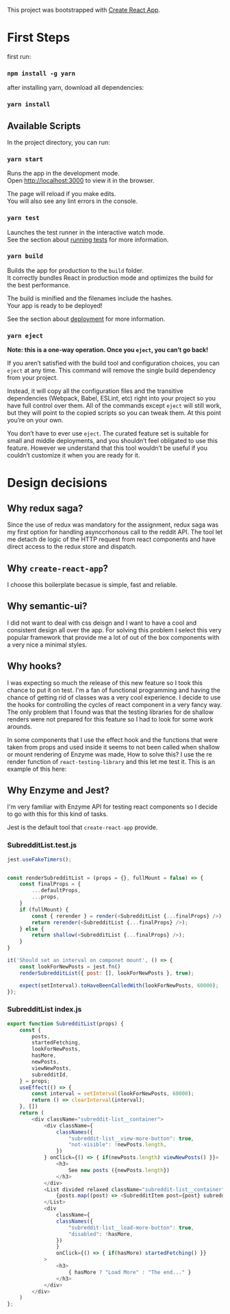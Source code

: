 This project was bootstrapped with [Create React App](https://github.com/facebook/create-react-app).

# First Steps

first run:

### `npm install -g yarn`

after installing yarn, download all dependencies:

### `yarn install`

## Available Scripts

In the project directory, you can run:

### `yarn start`

Runs the app in the development mode.<br>
Open [http://localhost:3000](http://localhost:3000) to view it in the browser.

The page will reload if you make edits.<br>
You will also see any lint errors in the console.

### `yarn test`

Launches the test runner in the interactive watch mode.<br>
See the section about [running tests](https://facebook.github.io/create-react-app/docs/running-tests) for more information.

### `yarn build`

Builds the app for production to the `build` folder.<br>
It correctly bundles React in production mode and optimizes the build for the best performance.

The build is minified and the filenames include the hashes.<br>
Your app is ready to be deployed!

See the section about [deployment](https://facebook.github.io/create-react-app/docs/deployment) for more information.

### `yarn eject`

**Note: this is a one-way operation. Once you `eject`, you can’t go back!**

If you aren’t satisfied with the build tool and configuration choices, you can `eject` at any time. This command will remove the single build dependency from your project.

Instead, it will copy all the configuration files and the transitive dependencies (Webpack, Babel, ESLint, etc) right into your project so you have full control over them. All of the commands except `eject` will still work, but they will point to the copied scripts so you can tweak them. At this point you’re on your own.

You don’t have to ever use `eject`. The curated feature set is suitable for small and middle deployments, and you shouldn’t feel obligated to use this feature. However we understand that this tool wouldn’t be useful if you couldn’t customize it when you are ready for it.

# Design decisions

## Why redux saga?

Since the use of redux was mandatory for the assignment, redux saga was my first option for handling asynccrhonous call to the reddit API. The tool let me detach de logic of the HTTP request from react components and have direct access to the redux store and dispatch.

## Why `create-react-app`?

I choose this boilerplate becasue is simple, fast and reliable.     

## Why semantic-ui?

I did not want to deal with css deisgn and I want to have a cool and consistent design all over the app. For solving this problem I select this very popular framework that provide me a lot of out of the box components with a very nice a minimal styles.

## Why hooks?

I was expecting so much the release of this new feature so I took this chance to put it on test. I'm a fan of functional programming and having the chance of getting rid of classes was a very cool experience. I decide to use the hooks for controlling the cycles of react component in a very fancy way. The only problem that I found was that the testing libraries for de shallow renders were not prepared for this feature so I had to look for some work arounds.

In some components that I use the effect hook and the functions that were taken from props and used inside it seems to not been called when shallow or mount rendering of Enzyme was made, How to solve this? I use the re render function of `react-testing-library` and this let me test it. This is an example of this here:

## Why Enzyme and Jest?

I'm very familiar with Enzyme API for testing react components so I decide to go with this for this kind of tasks.

Jest is the default tool that `create-react-app` provide.

### SubredditList.test.js
```javascript
jest.useFakeTimers();


const renderSubredditList = (props = {}, fullMount = false) => {
    const finalProps = {
        ...defaultProps,
        ...props,
    }
    if (fullMount) {
        const { rerender } = render(<SubredditList {...finalProps} />);
        return rerender(<SubredditList {...finalProps} />);
    } else {
        return shallow(<SubredditList {...finalProps} />);
    }
}

it('Should set an interval on componet mount', () => {
    const lookForNewPosts = jest.fn()
    renderSubredditList({ post: [], lookForNewPosts }, true);

    expect(setInterval).toHaveBeenCalledWith(lookForNewPosts, 60000);
});
```

### SubredditList index.js
```javascript
export function SubredditList(props) {
    const {
        posts,
        startedFetching,
        lookForNewPosts,
        hasMore,
        newPosts,
        viewNewPosts,
        subredditId,
    } = props;
    useEffect(() => {   
        const interval = setInterval(lookForNewPosts, 60000);
        return () => clearInterval(interval);
    }, [])
    return (
        <div className="subreddit-list__container">
            <div className={
                classNames({
                    "subreddit-list__view-more-button": true,
                    "not-visible": !newPosts.length,
                })
            } onClick={() => { if(newPosts.length) viewNewPosts() }}>
                <h3>
                    See new posts ({newPosts.length})
                </h3>
            </div>
            <List divided relaxed className="subreddit-list__container">
                {posts.map((post) => <SubredditItem post={post} subredditId={subredditId} key={post.data.name} />)}
            </List>
            <div
                className={
                classNames({
                    "subreddit-list__load-more-button": true,
                    "disabled": !hasMore,
                })
                }
                onClick={() => { if(hasMore) startedFetching() }}
            >
                <h3>
                    { hasMore ? "Load More" : "The end..." }
                </h3>
            </div>
        </div>
    )
};  
```
